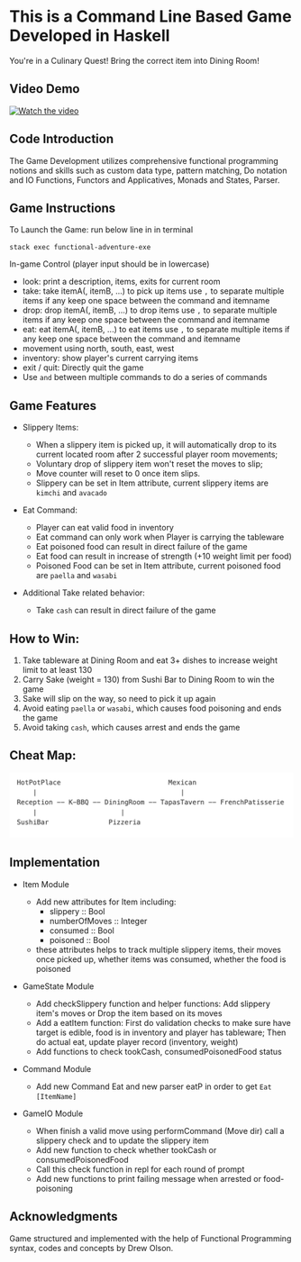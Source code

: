 # This is a Command Line Based Game Developed in Haskell  
You're in a Culinary Quest! Bring the correct item into Dining Room!

## Video Demo
[![Watch the video](https://img.youtube.com/vi/Qg27QflLd3U/0.jpg)](https://youtu.be/Qg27QflLd3U)


## Code Introduction
The Game Development utilizes comprehensive functional programming notions and skills such as custom data type, pattern matching, Do notation and IO Functions, Functors and Applicatives, Monads and States, Parser.  

## Game Instructions
To Launch the Game:
run below line in in terminal
```
stack exec functional-adventure-exe
```

In-game Control (player input should be in lowercase)
* look: print a description, items, exits for current room
* take: take itemA(, itemB, ...) to pick up items 
    use `,`  to separate multiple items if any 
    keep one space between the command and itemname
* drop: drop itemA(, itemB, ...) to drop items
    use `,`  to separate multiple items if any
    keep one space between the command and itemname
* eat:  eat itemA(, itemB, ...) to eat items
    use `,`  to separate multiple items if any
    keep one space between the command and itemname
* movement using north, south, east, west
* inventory: show player's current carrying items  
* exit / quit: Directly quit the game
* Use `and` between multiple commands to do a series of commands

## Game Features
* Slippery Items:
    - When a slippery item is picked up, it will automatically drop to its current located room after 2 successful player room movements;
    - Voluntary drop of slippery item won't reset the moves to slip;
    - Move counter will reset to 0 once item slips.
    - Slippery can be set in Item attribute, 
    current slippery items are `kimchi` and `avacado` 

* Eat Command:
    - Player can eat valid food in inventory
    - Eat command can only work when Player is carrying the tableware 
    - Eat poisoned food can result in direct failure of the game
    - Eat food can result in increase of strength (+10 weight limit per food)
    - Poisoned Food can be set in Item attribute, 
    current poisoned food are `paella` and `wasabi`

* Additional Take related behavior:
    - Take `cash` can result in direct failure of the game

## How to Win:
1. Take tableware at Dining Room 
    and eat 3+ dishes to increase weight limit to at least 130
2. Carry Sake (weight = 130) from Sushi Bar to Dining Room to win the game
3. Sake will slip on the way, so need to pick it up again 
4. Avoid eating `paella` or `wasabi`,
    which causes food poisoning and ends the game
5. Avoid taking `cash`, which causes arrest and ends the game

## Cheat Map:
![Cheat Map](map.png)

## Implementation
* Item Module
    * Add new attributes for Item including:
        * slippery :: Bool
        * numberOfMoves :: Integer
        * consumed :: Bool
        * poisoned :: Bool
    * these attributes helps to track multiple slippery items, their moves once
    picked up, whether items was consumed, whether the food is poisoned

* GameState Module
    - Add checkSlippery function and helper functions:
    Add slippery item's moves or Drop the item based on its moves
    - Add a eatItem function:
    First do validation checks to make sure have target is edible,
    food is in inventory and player has tableware;
    Then do actual eat, update player record (inventory, weight)
    - Add functions to check tookCash, consumedPoisonedFood status

* Command Module
    - Add new Command Eat and new parser eatP in order to get `Eat [ItemName]`

* GameIO Module
    - When finish a valid move using performCommand (Move dir)
    call a slippery check and to update the slippery item 
    - Add new function to check whether tookCash or consumedPoisonedFood 
    - Call this check function in repl for each round of prompt
    - Add new functions to print failing message when arrested or food-poisoning

## Acknowledgments
Game structured and implemented with the help of Functional Programming syntax, codes and concepts by Drew Olson.   
